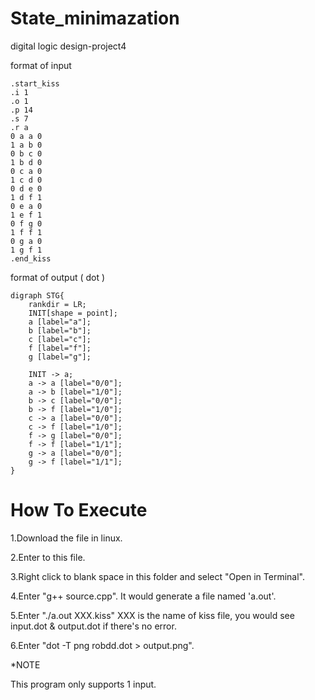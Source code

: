 # State_minimazation
digital logic design-project4  

format of input
  
    .start_kiss  
    .i 1  
    .o 1  
    .p 14  
    .s 7  
    .r a  
    0 a a 0  
    1 a b 0  
    0 b c 0
    1 b d 0
    0 c a 0
    1 c d 0
    0 d e 0
    1 d f 1
    0 e a 0
    1 e f 1
    0 f g 0
    1 f f 1
    0 g a 0
    1 g f 1
    .end_kiss

format of output ( dot )  
  
    digraph STG{
        rankdir = LR;
        INIT[shape = point];
        a [label="a"];
        b [label="b"];
        c [label="c"];
        f [label="f"];
        g [label="g"];

        INIT -> a;
        a -> a [label="0/0"];
        a -> b [label="1/0"];
        b -> c [label="0/0"];
        b -> f [label="1/0"];
        c -> a [label="0/0"];
        c -> f [label="1/0"];
        f -> g [label="0/0"];
        f -> f [label="1/1"];
        g -> a [label="0/0"];
        g -> f [label="1/1"];
    }

# How To Execute
1.Download the file in linux.  

2.Enter to this file.  

3.Right click to blank space in this folder and select "Open in Terminal".  

4.Enter "g++ source.cpp". It would generate a file named 'a.out'.  

5.Enter "./a.out XXX.kiss" XXX is the name of kiss file, you would see input.dot & output.dot if there's no error.  

6.Enter "dot -T png robdd.dot > output.png".   



*NOTE  

This program only supports 1 input.
